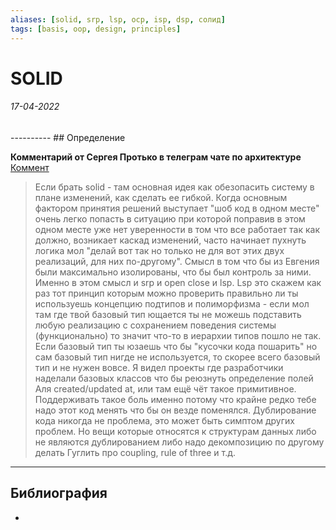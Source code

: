 ```yaml
---
aliases: [solid, srp, lsp, ocp, isp, dsp, солид]
tags: [basis, oop, design, principles]
---
```

# SOLID
<h6>17-04-2022</h6>
----------
## Определение

**Комментарий от Сергея Протько в телеграм чате по архитектуре**
[Коммент](https://t.me/oop_ru/191232)
>Если брать solid - там основная идея как обезопасить систему в плане изменений, как сделать ее гибкой.
Когда основным фактором принятия решений выступает "шоб код в одном месте" очень легко попасть в ситуацию при которой поправив в этом одном месте уже нет уверенности в том что все работает так как должно, возникает каскад изменений, часто начинает пухнуть логика мол "делай вот так но только не для вот этих двух реализаций, для них по-другому". 
Смысл в том что бы из Евгения были максимально изолированы, что бы был контроль за ними. Именно в этом смысл и srp и open close и lsp.
Lsp это скажем как раз тот принцип которым можно проверить правильно ли ты используешь концепцию подтипов и полиморфизма - если мол там где твой базовый тип ющается ты не можешь подставить любую реализацию с сохранением поведения системы (функционально) то значит что-то в иерархии типов пошло не так. 
Если базовый тип ты юзаешь что бы "кусочки кода пошарить" но сам базовый тип нигде не используется, то скорее всего базовый тип и не нужен вовсе.
Я видел проекты где разработчики наделали базовых классов что бы реюзнуть определение полей Аля created/updated at,  или там ещё чёт такое примитивное. Поддерживать такое боль именно потому что крайне редко тебе надо этот код менять что бы он везде поменялся.
Дублирование кода никогда не проблема, это может быть симптом других проблем. Но вещи которые относятся к структурам данных либо не являются дублированием либо надо декомпозицию по другому делать
Гуглить про coupling, rule of three и т.д.

---
## Библиография
- 
